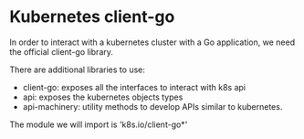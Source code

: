 # Kubernetes client-go

In order to interact with a kubernetes cluster with a Go application, we need the official client-go library.

There are additional libraries to use:

* client-go: exposes all the interfaces to interact with k8s api
* api: exposes the kubernetes objects types
* api-machinery: utility methods to develop APIs similar to kubernetes.

The module we will import is 'k8s.io/client-go*'
